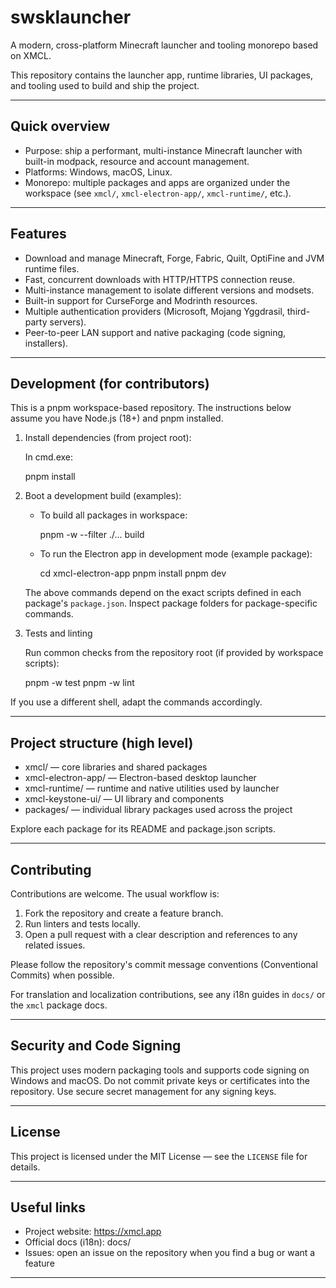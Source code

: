 # swsklauncher

A modern, cross-platform Minecraft launcher and tooling monorepo based on XMCL.

This repository contains the launcher app, runtime libraries, UI packages, and tooling used to build and ship the project.

---

## Quick overview

- Purpose: ship a performant, multi-instance Minecraft launcher with built-in modpack, resource and account management.
- Platforms: Windows, macOS, Linux.
- Monorepo: multiple packages and apps are organized under the workspace (see `xmcl/`, `xmcl-electron-app/`, `xmcl-runtime/`, etc.).

---

## Features

- Download and manage Minecraft, Forge, Fabric, Quilt, OptiFine and JVM runtime files.
- Fast, concurrent downloads with HTTP/HTTPS connection reuse.
- Multi-instance management to isolate different versions and modsets.
- Built-in support for CurseForge and Modrinth resources.
- Multiple authentication providers (Microsoft, Mojang Yggdrasil, third-party servers).
- Peer-to-peer LAN support and native packaging (code signing, installers).

---

## Development (for contributors)

This is a pnpm workspace-based repository. The instructions below assume you have Node.js (18+) and pnpm installed.

1. Install dependencies (from project root):

   In cmd.exe:

   pnpm install

2. Boot a development build (examples):

   - To build all packages in workspace:

     pnpm -w --filter ./... build

   - To run the Electron app in development mode (example package):

     cd xmcl-electron-app
     pnpm install
     pnpm dev

   The above commands depend on the exact scripts defined in each package's `package.json`. Inspect package folders for package-specific commands.

3. Tests and linting

   Run common checks from the repository root (if provided by workspace scripts):

   pnpm -w test
   pnpm -w lint

If you use a different shell, adapt the commands accordingly.

---

## Project structure (high level)

- xmcl/ — core libraries and shared packages
- xmcl-electron-app/ — Electron-based desktop launcher
- xmcl-runtime/ — runtime and native utilities used by launcher
- xmcl-keystone-ui/ — UI library and components
- packages/ — individual library packages used across the project

Explore each package for its README and package.json scripts.

---

## Contributing

Contributions are welcome. The usual workflow is:

1. Fork the repository and create a feature branch.
2. Run linters and tests locally.
3. Open a pull request with a clear description and references to any related issues.

Please follow the repository's commit message conventions (Conventional Commits) when possible.

For translation and localization contributions, see any i18n guides in `docs/` or the `xmcl` package docs.

---

## Security and Code Signing

This project uses modern packaging tools and supports code signing on Windows and macOS. Do not commit private keys or certificates into the repository. Use secure secret management for any signing keys.

---

## License

This project is licensed under the MIT License — see the `LICENSE` file for details.

---

## Useful links

- Project website: https://xmcl.app
- Official docs (i18n): docs/
- Issues: open an issue on the repository when you find a bug or want a feature

---
